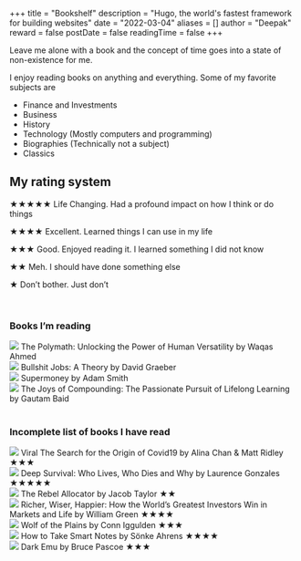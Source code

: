 +++
title = "Bookshelf"
description = "Hugo, the world's fastest framework for building websites"
date = "2022-03-04"
aliases = []
author = "Deepak"
reward = false
postDate = false
readingTime = false
+++

Leave me alone with a book and the concept of time goes into a state of non-existence for me.

I enjoy reading books on anything and everything. Some of my favorite subjects are

- Finance and Investments
- Business
- History
- Technology (Mostly computers and programming)
- Biographies (Technically not a subject)
- Classics

## My rating system

★★★★★ Life Changing. Had a profound impact on how I think or do things

★★★★ Excellent. Learned things I can use in my life

★★★ Good. Enjoyed reading it. I learned something I did not know

★★ Meh. I should have done something else

★ Don’t bother. Just don’t

<br>

### Books I’m reading

<div class="list-image">
    <img  src="/images/covers/the-polymath.jpg" />
    <span class="title">The Polymath: Unlocking the Power of Human Versatility by Waqas Ahmed</span>
 </div>

<div class="list-image">
    <img  src="/images/covers/bullshit-jobs.jpg" />
    <span class="title">Bullshit Jobs: A Theory by David Graeber</span>
 </div>

<div class="list-image">
    <img  src="/images/covers/supermoney.jpg" />
    <span class="title">Supermoney by Adam Smith</span>
 </div>

<div class="list-image">
    <img  src="/images/covers/joys-of-compounding.jpg" />
    <span class="title"> 
    The Joys of Compounding: The Passionate Pursuit of Lifelong Learning by Gautam Baid</span>
 </div>

<br>

### Incomplete list of books I have read

<div class="list-image">
    <img  src="/images/covers/viral.jpg" />
    <span class="title">
    Viral The Search for the Origin of Covid19 by Alina Chan & Matt Ridley ★★★</span>
 </div>

<div class="list-image">
    <img  src="/images/covers/deep-survival.jpg" />
    <span class="title">
    Deep Survival: Who Lives, Who Dies and Why by Laurence Gonzales ★★★★★
    </span>
 </div>

<div class="list-image">
    <img  src="/images/covers/the-rebel-allocator.jpg" />
    <span class="title">
    The Rebel Allocator by Jacob Taylor ★★
    </span>
 </div>

<div class="list-image">
    <img  src="/images/covers/richer-wiser-happier.jpg" />
    <span class="title">
    Richer, Wiser, Happier: How the World’s Greatest Investors Win in Markets and Life by William Green ★★★★
    </span>
 </div>

<div class="list-image">
    <img  src="/images/covers/wolf-of-the-plains.jpg" />
    <span class="title">
    Wolf of the Plains by Conn Iggulden ★★★
    </span>
 </div>

<div class="list-image">
    <img  src="/images/covers/how-to-take-smart-notes.jpg" />
    <span class="title">
    How to Take Smart Notes by Sönke Ahrens ★★★★
    </span>
 </div>

<div class="list-image">
    <img  src="/images/covers/dark-emu.jpg" />
    <span class="title">
    Dark Emu by Bruce Pascoe ★★★
    </span>
 </div>
